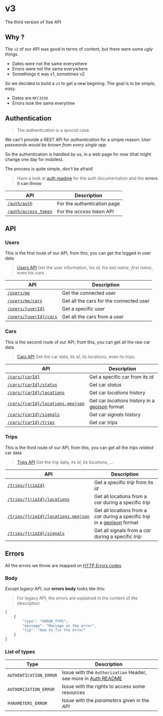 # v3

The third version of Xee API

## Why ?

The `v2` of our API was good in terms of content, but there were some *ugly* things.

- Dates were not the same everywhere
- Errors were not the same everywhere
- Somethings it was v1, sometimes v2

So we decided to build a `v3` to get a new begining. The goal is to be *simple*, *easy*.

- Dates are `RFC3339`
- Errors look the same everytime

## Authentication

> The authentication is a *special* case.

We can't provide a REST API for *authentication* for a simple reason: *User passwords would be known from every single app*

So the authentication is handled by us, in a web page for now (that might change one day for mobiles).

The process is quite simple, don't be afraid!

> Have a look at [auth readme](auth/README.md) for the auth documentation and the **errors it can throw**

|API|Description|
|---|---|
|[`/auth/auth`](auth/auth.md)|For the authentication page|
|[`/auth/access_token`](auth/access_token.md)|For the *access token* API|

## API

### Users

This is the first route of our API, from this, you can get the logged in user data

> [Users API](users/README.md) Get the user information, his *id*, his *last name*, *first name*, even his *cars*.

|API|Description|
|---|---|
|[`/users/me`](users/me.md)|Get the connected user|
|[`/users/me/cars`](users/me/cars.md)|Get all the cars for the connected user|
|[`/users/{userId}`](users/user_id.md)|Get a specific user|
|[`/users/{userId}/cars`](users/cars.md)|Get all the cars from a user|

### Cars

This is the second route of our API, from this, you can get all the *raw* car data

> [Cars API](cars/README.md) Get the car data, its *id*, its *locations*, even its *trips*.

|API|Description|
|---|---|
|[`/cars/{carId}`](cars/car_id.md)|Get a specific car from its *id*|
|[`/cars/{carId}/status`](cars/status.md)|Get car *status*|
|[`/cars/{carId}/locations`](cars/locations.md)|Get car *locations* history|
|[`/cars/{carId}/locations.geojson`](cars/locations-geojson.md)|Get car *locations* history in a [geojson](http://geojson.org/) format|
|[`/cars/{carId}/signals`](cars/signals.md)|Get car *signals* history|
|[`/cars/{carId}/trips`](cars/trips.md)|Get car *trips*|

### Trips

This is the third route of our API, from this, you can get all the *trips related* car data

> [Trips API](trips/README.md) Get the *trip* data, its *id*, its *locations*, ...

|API|Description|
|---|---|
|[`/trips/{tripId}`](trips/trip_id.md)|Get a specific *trip* from its *id*|
|[`/trips/{tripId}/locations`](trips/locations.md)|Get all locations from a *car* during a specific *trip*|
|[`/trips/{tripId}/locations.geojson`](trips/locations-geojson.md)|Get all locations from a *car* during a specific *trip* in a [geojson](http://geojson.org/) format|
|[`/trips/{tripId}/signals`](trips/signals.md)|Get all signals from a *car* during a specific *trip*|

## Errors

All the errors we throw are mapped on [HTTP Errors codes](https://en.wikipedia.org/wiki/List_of_HTTP_status_codes)

### Body

*Except legacy API*, our **errors body** looks like this:

> For legacy API, the errors are explained in the content of the description

```javascript
[
	{
		"type": "ERROR_TYPE",
		"message": "Message on the error",
		"tip": "How to fix the error"
	}
]
```

### List of types

|Type|Description|
|---|---|
|`AUTHENTICATION_ERROR`|Issue with the `Authorization` Header, see more in [Auth README](auth/README.md)|
|`AUTHORIZATION_ERROR`|Issue with the *rights* to access some resources|
|`PARAMETERS_ERROR`|Issue with the *parameters* given in the *API*|
